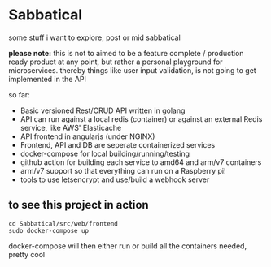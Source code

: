 # Sabbatical
 some stuff i want to explore, post or mid sabbatical
 
 **please note:** this is not to aimed to be a feature complete / production ready product at any point,
 but rather a personal playground for microservices. thereby things like user input validation,
 is not going to get implemented in the API

so far:
 - Basic versioned Rest/CRUD API written in golang
 - API can run against a local redis (container) or against an external Redis service, like AWS' Elasticache
 - API frontend in angularjs (under NGINX)
 - Frontend, API and DB are seperate containerized services
 - docker-compose for local building/running/testing
 - github action for building each service to amd64 and arm/v7 containers
 - arm/v7 support so that everything can run on a Raspberry pi!
 - tools to use letsencrypt and use/build a webhook server

## to see this project in action
```shell
cd Sabbatical/src/web/frontend
sudo docker-compose up
```
docker-compose will then either run or build all the containers needed, pretty cool
